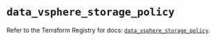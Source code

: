 # `data_vsphere_storage_policy`

Refer to the Terraform Registry for docs: [`data_vsphere_storage_policy`](https://registry.terraform.io/providers/vmware/vsphere/2.13.0/docs/data-sources/storage_policy).
